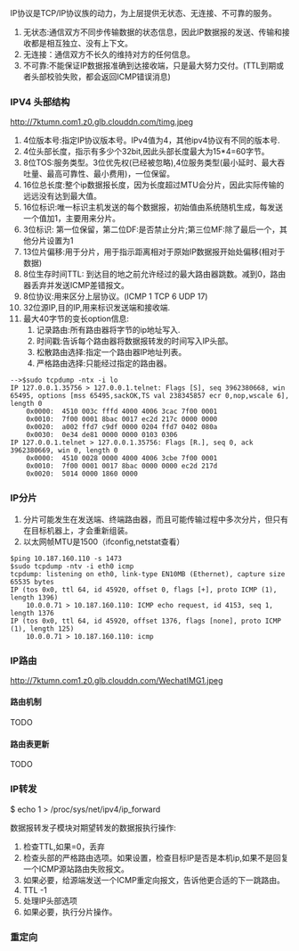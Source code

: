 
IP协议是TCP/IP协议族的动力，为上层提供无状态、无连接、不可靠的服务。

1. 无状态:通信双方不同步传输数据的状态信息，因此IP数据报的发送、传输和接收都是相互独立、没有上下文。
2. 无连接：通信双方不长久的维持对方的任何信息。
3. 不可靠:不能保证IP数据报准确到达接收端，只是最大努力交付。(TTL到期或者头部校验失败，都会返回ICMP错误消息)

### IPV4 头部结构

http://7ktumn.com1.z0.glb.clouddn.com/timg.jpeg

1. 4位版本号:指定IP协议版本号。IPv4值为4，其他ipv4协议有不同的版本号.
2. 4位头部长度，指示有多少个32bit,因此头部长度最大为15*4=60字节。
3. 8位TOS:服务类型。3位优先权(已经被忽略),4位服务类型(最小延时、最大吞吐量、最高可靠性、最小费用)，一位保留。
4. 16位总长度:整个ip数据报长度，因为长度超过MTU会分片，因此实际传输的远远没有达到最大值。
5. 16位标识:唯一标识主机发送的每个数据报，初始值由系统随机生成，每发送一个值加1，主要用来分片。
5. 3位标识: 第一位保留，第二位DF:是否禁止分片;第三位MF:除了最后一个，其他分片设置为1
6. 13位片偏移:用于分片，用于指示距离相对于原始IP数据报开始处偏移(相对于数据)
7. 8位生存时间TTL: 到达目的地之前允许经过的最大路由器跳数。减到0，路由器丢弃并发送ICMP差错报文。
8. 8位协议:用来区分上层协议。(ICMP 1 TCP 6 UDP 17)
9. 32位源IP,目的IP,用来标识发送端和接收端.
10. 最大40字节的变长option信息:
    1) 记录路由:所有路由器将字节的ip地址写入.
    2) 时间戳:告诉每个路由器将数据报转发的时间写入IP头部。
    3) 松散路由选择:指定一个路由器IP地址列表。
    4) 严格路由选择:只能经过指定的路由器。

```
-->$sudo tcpdump -ntx -i lo
IP 127.0.0.1.35756 > 127.0.0.1.telnet: Flags [S], seq 3962380668, win 65495, options [mss 65495,sackOK,TS val 238345857 ecr 0,nop,wscale 6], length 0
	0x0000:  4510 003c fffd 4000 4006 3cac 7f00 0001
	0x0010:  7f00 0001 8bac 0017 ec2d 217c 0000 0000
	0x0020:  a002 ffd7 c9df 0000 0204 ffd7 0402 080a
	0x0030:  0e34 de81 0000 0000 0103 0306
IP 127.0.0.1.telnet > 127.0.0.1.35756: Flags [R.], seq 0, ack 3962380669, win 0, length 0
	0x0000:  4510 0028 0000 4000 4006 3cbe 7f00 0001
	0x0010:  7f00 0001 0017 8bac 0000 0000 ec2d 217d
	0x0020:  5014 0000 1860 0000
```

### IP分片

1. 分片可能发生在发送端、终端路由器，而且可能传输过程中多次分片，但只有在目标机器上，才会重新组装。
2. 以太网帧MTU是1500（ifconfig,netstat查看）

```
$ping 10.187.160.110 -s 1473
$sudo tcpdump -ntv -i eth0 icmp
tcpdump: listening on eth0, link-type EN10MB (Ethernet), capture size 65535 bytes
IP (tos 0x0, ttl 64, id 45920, offset 0, flags [+], proto ICMP (1), length 1396)
    10.0.0.71 > 10.187.160.110: ICMP echo request, id 4153, seq 1, length 1376
IP (tos 0x0, ttl 64, id 45920, offset 1376, flags [none], proto ICMP (1), length 125)
    10.0.0.71 > 10.187.160.110: icmp
```
### IP路由

http://7ktumn.com1.z0.glb.clouddn.com/WechatIMG1.jpeg

#### 路由机制
TODO
#### 路由表更新
TODO
### IP转发
$ echo 1 > /proc/sys/net/ipv4/ip_forward

数据报转发子模块对期望转发的数据报执行操作:
1. 检查TTL,如果=0，丢弃
2. 检查头部的严格路由选项。如果设置，检查目标IP是否是本机ip,如果不是回复一个ICMP源站路由失败报文。
3. 如果必要，给源端发送一个ICMP重定向报文，告诉他更合适的下一跳路由。
4. TTL -1
5. 处理IP头部选项
6. 如果必要，执行分片操作。


### 重定向
